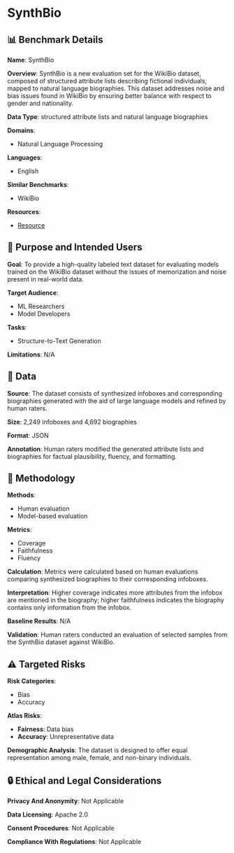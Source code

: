 # SynthBio

## 📊 Benchmark Details

**Name**: SynthBio

**Overview**: SynthBio is a new evaluation set for the WikiBio dataset, composed of structured attribute lists describing fictional individuals, mapped to natural language biographies. This dataset addresses noise and bias issues found in WikiBio by ensuring better balance with respect to gender and nationality.

**Data Type**: structured attribute lists and natural language biographies

**Domains**:
- Natural Language Processing

**Languages**:
- English

**Similar Benchmarks**:
- WikiBio

**Resources**:
- [Resource](https://storage.googleapis.com/gem-benchmark/SynthBio.json)

## 🎯 Purpose and Intended Users

**Goal**: To provide a high-quality labeled text dataset for evaluating models trained on the WikiBio dataset without the issues of memorization and noise present in real-world data.

**Target Audience**:
- ML Researchers
- Model Developers

**Tasks**:
- Structure-to-Text Generation

**Limitations**: N/A

## 💾 Data

**Source**: The dataset consists of synthesized infoboxes and corresponding biographies generated with the aid of large language models and refined by human raters.

**Size**: 2,249 infoboxes and 4,692 biographies

**Format**: JSON

**Annotation**: Human raters modified the generated attribute lists and biographies for factual plausibility, fluency, and formatting.

## 🔬 Methodology

**Methods**:
- Human evaluation
- Model-based evaluation

**Metrics**:
- Coverage
- Faithfulness
- Fluency

**Calculation**: Metrics were calculated based on human evaluations comparing synthesized biographies to their corresponding infoboxes.

**Interpretation**: Higher coverage indicates more attributes from the infobox are mentioned in the biography; higher faithfulness indicates the biography contains only information from the infobox.

**Baseline Results**: N/A

**Validation**: Human raters conducted an evaluation of selected samples from the SynthBio dataset against WikiBio.

## ⚠️ Targeted Risks

**Risk Categories**:
- Bias
- Accuracy

**Atlas Risks**:
- **Fairness**: Data bias
- **Accuracy**: Unrepresentative data

**Demographic Analysis**: The dataset is designed to offer equal representation among male, female, and non-binary individuals.

## 🔒 Ethical and Legal Considerations

**Privacy And Anonymity**: Not Applicable

**Data Licensing**: Apache 2.0

**Consent Procedures**: Not Applicable

**Compliance With Regulations**: Not Applicable
